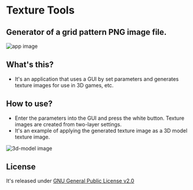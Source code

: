 # Texture Tools
## Generator of a grid pattern PNG image file.
![app image](https://i.imgur.com/CX4wCz2.png)

## What's this?
+ It's an application that uses a GUI by set parameters and generates texture images for use in 3D games, etc.

## How to use?
+ Enter the parameters into the GUI and press the white button. Texture images are created from two-layer settings.
+ It's an example of applying the generated texture image as a 3D model texture image.

![3d-model image](https://i.imgur.com/DH7UXYn.png)

## License
It's released under [GNU General Public License v2.0](https://www.gnu.org/licenses/old-licenses/gpl-2.0.html)